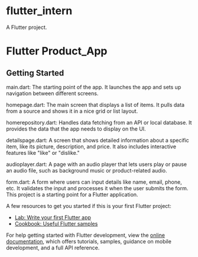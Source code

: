 # flutter_intern

A  Flutter project.
# Flutter Product_App

## Getting Started
main.dart: The starting point of the app. It launches the app and sets up navigation between different screens.

homepage.dart: The main screen that displays a list of items. It pulls data from a source and shows it in a nice grid or list layout.

homerepository.dart: Handles data fetching from an API or local database. It provides the data that the app needs to display on the UI.

detailspage.dart: A screen that shows detailed information about a specific item, like its picture, description, and price. It also includes interactive features like "like" or "dislike."

audioplayer.dart: A page with an audio player that lets users play or pause an audio file, such as background music or product-related audio.

form.dart: A form where users can input details like name, email, phone, etc. It validates the input and processes it when the user submits the form.
This project is a starting point for a Flutter application.

A few resources to get you started if this is your first Flutter project:

- [Lab: Write your first Flutter app](https://docs.flutter.dev/get-started/codelab)
- [Cookbook: Useful Flutter samples](https://docs.flutter.dev/cookbook)

For help getting started with Flutter development, view the
[online documentation](https://docs.flutter.dev/), which offers tutorials,
samples, guidance on mobile development, and a full API reference.
